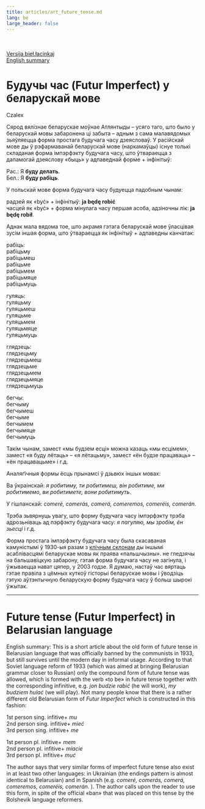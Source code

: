 ```yaml
---
title: articles/art_future_tense.md 
lang: be
large_header: false
---
```




<br />
<br />
<a href=»articles/art_future_tense2.html»>Versija bieł.łacinkaj</a><br />
<a href=»#english»>English summary</a>

<h1 id=»будучы-час-futur-imperfect-у-беларускай-мове»>Будучы час (Futur Imperfect) у беларускай мове</h1>

Czalex


Сярод вялізнае беларускае моўнае Атлянтыды – усяго таго, што было у беларускай мовы забаронена ці забыта – адным з сама малавядомых зьяўляецца форма простага будучага часу дзеясловаў. У расійскай мове ды ў рэфармаванай беларускай мове (наркамаўцы) існуе толькі складаная форма імпэрфэкту будучага часу, што ўтвараецца з дапамогай дзеяслову «быць» у адпаведнай форме + інфінітыў:


Рас.: Я <strong>буду делать</strong>.<br />
Бел.: Я <strong>буду рабіць</strong>.


У польскай мове форма будучага часу будуецца падобным чынам:


радзей як «być» + інфінітыў: <strong>ja będę robić</strong><br />
часцей як «być» + форма мінулага часу першая асоба, адзіночны лік: <strong>ja będę robił</strong>.


Аднак мала вядома тое, што акрамя гэтага беларускай мове ўласцівая зусім іншая форма, што ўтвараецца як інфінітыў + адпаведны канчатак:

<table>
<colgroup>
<col style=»width: 25%» />
<col style=»width: 25%» />
<col style=»width: 25%» />
<col style=»width: 25%» />
</colgroup>
<tbody>
<tr class=»odd»>

рабіць:<br />
рабіць<span class=»underline»>му</span><br />
рабіць<span class=»underline»>меш</span><br />
рабіць<span class=»underline»>ме</span><br />
рабіць<span class=»underline»>мем</span><br />
рабіць<span class=»underline»>мяце</span><br />
рабіць<span class=»underline»>муць</span><br />

гуляць:<br />
гуляць<span class=»underline»>му</span><br />
гуляць<span class=»underline»>меш</span><br />
гуляць<span class=»underline»>ме</span><br />
гуляць<span class=»underline»>мем</span><br />
гуляць<span class=»underline»>мяце</span><br />
гуляць<span class=»underline»>муць</span><br />

глядзець:<br />
глядзець<span class=»underline»>му</span><br />
глядзець<span class=»underline»>меш</span><br />
глядзець<span class=»underline»>ме</span><br />
глядзець<span class=»underline»>мем</span><br />
глядзець<span class=»underline»>мяце</span><br />
глядзець<span class=»underline»>муць</span><br />

бегчы:<br />
бегчы<span class=»underline»>му</span><br />
бегчы<span class=»underline»>меш</span><br />
бегчы<span class=»underline»>ме</span><br />
бегчы<span class=»underline»>мем</span><br />
бегчы<span class=»underline»>мяце</span><br />
бегчы<span class=»underline»>муць</span><br />

Такім чынам, замест «мы будзем есці» можна казаць «мы есцімем», замест «я буду лётаць» – «я лётацьму», замест «ён будзе працаваць» – «ён працавацьме» і г.д.


Аналяґічныя формы ёсць прынамсі ў дзьвюх іншых мовах:


Ва ўкраінскай:  *я робитиму, ти робитимеш, він робитиме, ми робитимемо, ви робитимете, вони робитимуть.* 


У гішпанскай:  *comeré, comerás, comerá, comeremos, comeréis, comerán.* 


Трэба зьвярнуць увагу, што форму будучага часу імпэрфэкту трэба адрозьніваць ад пэрфэкту будучага часу:  *я пагуляю, мы зробім, ён зьесці*  і г.д.


Форма простага імпэрфэкту будучага часу была скасаваная камуністымі ў 1930-ыя разам з <a href=»articles/art_vocative.html»>клічным склонам</a> ды іншымі асаблівасцямі беларускае мовы як праява «пальшчызны». не гледзячы на бальшавіцкую забарону, гэтая форма будучага часу не загінула, і ўжываецца нават цяпер, у 2003 годзе. Я думаю, настаў час вяртаць гэтае правіла з цёмных куткоў гісторыі беларускае мовы і ўводзіць гэтую аўтэнтычную беларускую форму будучага часу ў больш шырокі ўжытак.

<hr />
<span id=»english»></span>
<h1 id=»future-tense-futur-imperfect-in-belarusian-language»>Future tense (Futur Imperfect) in Belarusian language</h1>

English summary: This is a short article about the old form of future tense in Belarusian language that was officially banned by the communists in 1933, but still survives until the modern day in informal usage. According to that Soviet language reform of 1933 (which was aimed at bringing Belarusian grammar closer to Russian) only the compound form of future tense was allowed, which is formed with the verb «to be» in future tense together with the corresponding infinitive, e.g.  *jon budzie rabić*  (he will work),  *my budziem hulać*  (we will play). Not many people know that there is a rather different old Belarusian form of  *Futur Imperfect*  which is constructed in this fashion:


1st person sing. infitive+ *mu* <br />
2nd person sing. infitive+ *mieć* <br />
3rd person sing. infitive+ *me* <br />

1st person pl. infitive+ *mem* <br />
2nd person pl. infitive+ *miacie* <br />
3rd person pl. infitive+ *muć* <br />

The author says that very similar forms of imperfect future tense also exist in at least two other languages: in Ukrainian (the endings pattern is almost identical to Belarusian) and in Spanish (e.g.  *comeré, comerás, comerá, comeremos, comeréis, comerán.* ). The author calls upon the reader to use this form, in spite of the official «ban» that was placed on this tense by the Bolshevik language reformers.


